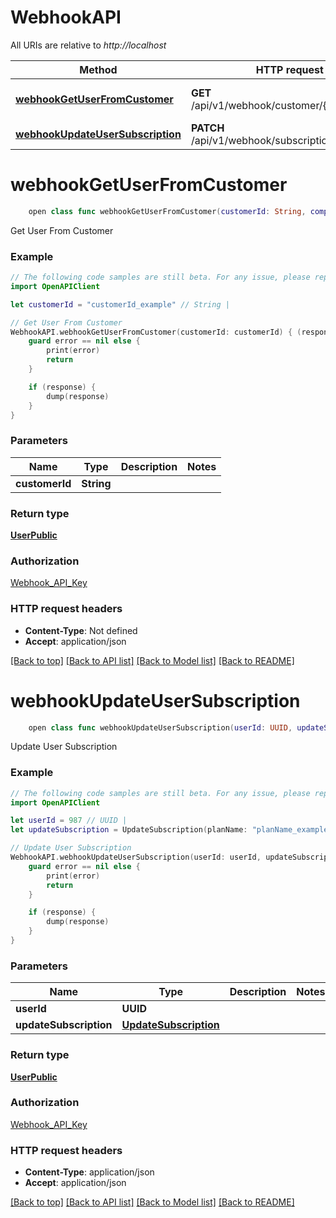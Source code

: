 # WebhookAPI

All URIs are relative to *http://localhost*

Method | HTTP request | Description
------------- | ------------- | -------------
[**webhookGetUserFromCustomer**](WebhookAPI.md#webhookgetuserfromcustomer) | **GET** /api/v1/webhook/customer/{customer_id} | Get User From Customer
[**webhookUpdateUserSubscription**](WebhookAPI.md#webhookupdateusersubscription) | **PATCH** /api/v1/webhook/subscription/{user_id} | Update User Subscription


# **webhookGetUserFromCustomer**
```swift
    open class func webhookGetUserFromCustomer(customerId: String, completion: @escaping (_ data: UserPublic?, _ error: Error?) -> Void)
```

Get User From Customer

### Example
```swift
// The following code samples are still beta. For any issue, please report via http://github.com/OpenAPITools/openapi-generator/issues/new
import OpenAPIClient

let customerId = "customerId_example" // String | 

// Get User From Customer
WebhookAPI.webhookGetUserFromCustomer(customerId: customerId) { (response, error) in
    guard error == nil else {
        print(error)
        return
    }

    if (response) {
        dump(response)
    }
}
```

### Parameters

Name | Type | Description  | Notes
------------- | ------------- | ------------- | -------------
 **customerId** | **String** |  | 

### Return type

[**UserPublic**](UserPublic.md)

### Authorization

[Webhook_API_Key](../README.md#Webhook_API_Key)

### HTTP request headers

 - **Content-Type**: Not defined
 - **Accept**: application/json

[[Back to top]](#) [[Back to API list]](../README.md#documentation-for-api-endpoints) [[Back to Model list]](../README.md#documentation-for-models) [[Back to README]](../README.md)

# **webhookUpdateUserSubscription**
```swift
    open class func webhookUpdateUserSubscription(userId: UUID, updateSubscription: UpdateSubscription, completion: @escaping (_ data: UserPublic?, _ error: Error?) -> Void)
```

Update User Subscription

### Example
```swift
// The following code samples are still beta. For any issue, please report via http://github.com/OpenAPITools/openapi-generator/issues/new
import OpenAPIClient

let userId = 987 // UUID | 
let updateSubscription = UpdateSubscription(planName: "planName_example", stripeProductId: "stripeProductId_example", stripeSubscriptionId: "stripeSubscriptionId_example", subscriptionStatus: "subscriptionStatus_example") // UpdateSubscription | 

// Update User Subscription
WebhookAPI.webhookUpdateUserSubscription(userId: userId, updateSubscription: updateSubscription) { (response, error) in
    guard error == nil else {
        print(error)
        return
    }

    if (response) {
        dump(response)
    }
}
```

### Parameters

Name | Type | Description  | Notes
------------- | ------------- | ------------- | -------------
 **userId** | **UUID** |  | 
 **updateSubscription** | [**UpdateSubscription**](UpdateSubscription.md) |  | 

### Return type

[**UserPublic**](UserPublic.md)

### Authorization

[Webhook_API_Key](../README.md#Webhook_API_Key)

### HTTP request headers

 - **Content-Type**: application/json
 - **Accept**: application/json

[[Back to top]](#) [[Back to API list]](../README.md#documentation-for-api-endpoints) [[Back to Model list]](../README.md#documentation-for-models) [[Back to README]](../README.md)

